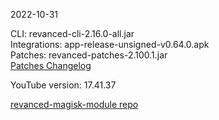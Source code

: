 2022-10-31
  
CLI: revanced-cli-2.16.0-all.jar  
Integrations: app-release-unsigned-v0.64.0.apk  
Patches: revanced-patches-2.100.1.jar  
[Patches Changelog](https://github.com/revanced/revanced-patches/releases/tag/v2.100.1)  

YouTube version: 17.41.37  

[revanced-magisk-module repo](https://github.com/j-hc/revanced-magisk-module)
